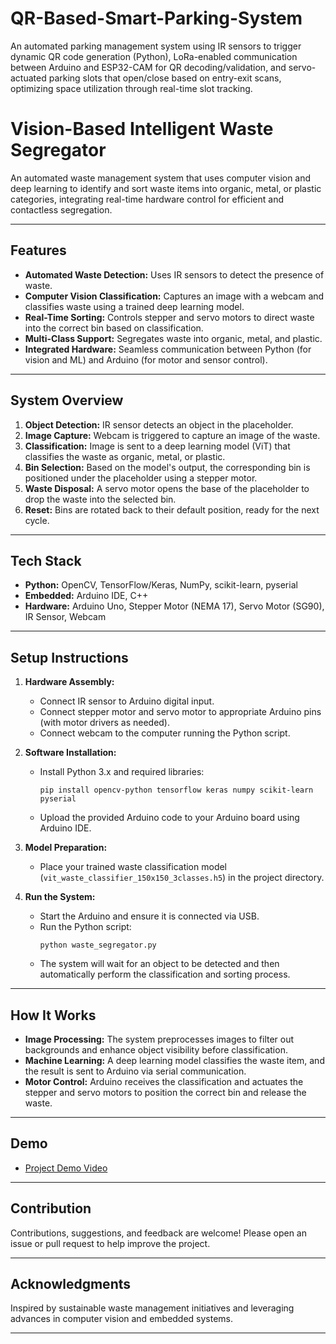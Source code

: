 # QR-Based-Smart-Parking-System
An automated parking management system using IR sensors to trigger dynamic QR code generation (Python), LoRa-enabled communication between Arduino and ESP32-CAM for QR decoding/validation, and servo-actuated parking slots that open/close based on entry-exit scans, optimizing space utilization through real-time slot tracking.

# Vision-Based Intelligent Waste Segregator

An automated waste management system that uses computer vision and deep learning to identify and sort waste items into organic, metal, or plastic categories, integrating real-time hardware control for efficient and contactless segregation.

---

## Features

- **Automated Waste Detection:** Uses IR sensors to detect the presence of waste.
- **Computer Vision Classification:** Captures an image with a webcam and classifies waste using a trained deep learning model.
- **Real-Time Sorting:** Controls stepper and servo motors to direct waste into the correct bin based on classification.
- **Multi-Class Support:** Segregates waste into organic, metal, and plastic.
- **Integrated Hardware:** Seamless communication between Python (for vision and ML) and Arduino (for motor and sensor control).

---

## System Overview

1. **Object Detection:** IR sensor detects an object in the placeholder.
2. **Image Capture:** Webcam is triggered to capture an image of the waste.
3. **Classification:** Image is sent to a deep learning model (ViT) that classifies the waste as organic, metal, or plastic.
4. **Bin Selection:** Based on the model's output, the corresponding bin is positioned under the placeholder using a stepper motor.
5. **Waste Disposal:** A servo motor opens the base of the placeholder to drop the waste into the selected bin.
6. **Reset:** Bins are rotated back to their default position, ready for the next cycle.

---

## Tech Stack

- **Python:** OpenCV, TensorFlow/Keras, NumPy, scikit-learn, pyserial
- **Embedded:** Arduino IDE, C++
- **Hardware:** Arduino Uno, Stepper Motor (NEMA 17), Servo Motor (SG90), IR Sensor, Webcam

---

## Setup Instructions

1. **Hardware Assembly:**  
   - Connect IR sensor to Arduino digital input.
   - Connect stepper motor and servo motor to appropriate Arduino pins (with motor drivers as needed).
   - Connect webcam to the computer running the Python script.

2. **Software Installation:**  
   - Install Python 3.x and required libraries:
     ```
     pip install opencv-python tensorflow keras numpy scikit-learn pyserial
     ```
   - Upload the provided Arduino code to your Arduino board using Arduino IDE.

3. **Model Preparation:**  
   - Place your trained waste classification model (`vit_waste_classifier_150x150_3classes.h5`) in the project directory.

4. **Run the System:**  
   - Start the Arduino and ensure it is connected via USB.
   - Run the Python script:
     ```
     python waste_segregator.py
     ```
   - The system will wait for an object to be detected and then automatically perform the classification and sorting process.

---

## How It Works

- **Image Processing:** The system preprocesses images to filter out backgrounds and enhance object visibility before classification.
- **Machine Learning:** A deep learning model classifies the waste item, and the result is sent to Arduino via serial communication.
- **Motor Control:** Arduino receives the classification and actuates the stepper and servo motors to position the correct bin and release the waste.

---

## Demo

- [Project Demo Video](https://drive.google.com/file/d/1DFNd9AVz3-RA7czPCPDskEgJ56WzeTbc/view?usp=sharing)

---

## Contribution

Contributions, suggestions, and feedback are welcome! Please open an issue or pull request to help improve the project.

---

## Acknowledgments

Inspired by sustainable waste management initiatives and leveraging advances in computer vision and embedded systems.

---
